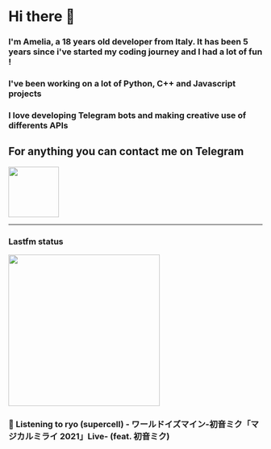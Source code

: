 # Hi there 👋
### I'm Amelia, a 18 years old developer from Italy. It has been 5 years since i've started my coding journey and I had a lot of fun !
### I've been working on a lot of Python, C++ and Javascript projects
### I love developing Telegram bots and making creative use of differents APIs


## For anything you can contact me on Telegram 
[<img src="https://upload.wikimedia.org/wikipedia/commons/thumb/8/83/Telegram_2019_Logo.svg/800px-Telegram_2019_Logo.svg.png" height=100px>](https://t.me/lmpostor_syndrome)

<!-- lastfm status starts -->
<div>
    		      <hr>
    		      <h3>Lastfm status</h3>
	              <img width="300" height="300" src="https://lastfm.freetls.fastly.net/i/u/300x300/aad4369267dcb709daeb2aab31368ccf.png" >
		              <h3> 🎵 Listening to ryo (supercell) - ワールドイズマイン-初音ミク「マジカルミライ 2021」Live- (feat. 初音ミク)</h3>
    </div> 
<!-- lastfm status ends -->
